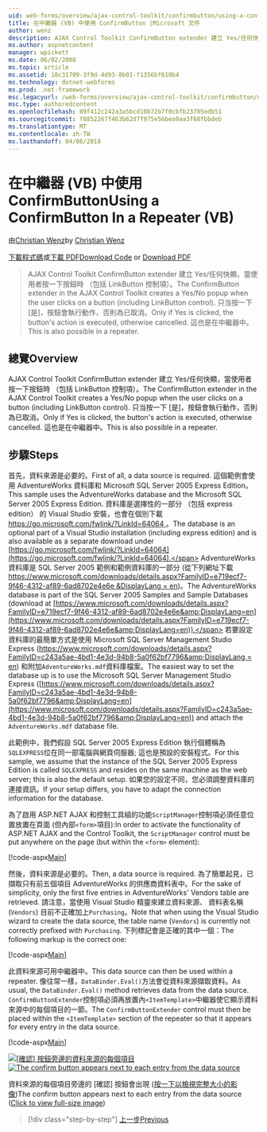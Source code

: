 ```yaml
---
uid: web-forms/overview/ajax-control-toolkit/confirmbutton/using-a-confirmbutton-in-a-repeater-vb
title: 在中繼器 (VB) 中使用 ConfirmButton |Microsoft 文件
author: wenz
description: AJAX Control Toolkit ConfirmButton extender 建立 Yes/任何快顯，當使用者按一下按鈕時 （包括 LinkButton 控制項）。 只有當是...
ms.author: aspnetcontent
manager: wpickett
ms.date: 06/02/2008
ms.topic: article
ms.assetid: 18c31709-3f9d-4d93-8b01-f1356bf610b4
ms.technology: dotnet-webforms
ms.prod: .net-framework
msc.legacyurl: /web-forms/overview/ajax-control-toolkit/confirmbutton/using-a-confirmbutton-in-a-repeater-vb
msc.type: authoredcontent
ms.openlocfilehash: 89f412c242a3a5bcd10b72b7f0cbfb23705edb51
ms.sourcegitcommit: f8852267f463b62d7f975e56bea9aa3f68fbbdeb
ms.translationtype: MT
ms.contentlocale: zh-TW
ms.lasthandoff: 04/06/2018
---
```

<a name="using-a-confirmbutton-in-a-repeater-vb"></a><span data-ttu-id="0dee0-104">在中繼器 (VB) 中使用 ConfirmButton</span><span class="sxs-lookup"><span data-stu-id="0dee0-104">Using a ConfirmButton In a Repeater (VB)</span></span>
====================
<span data-ttu-id="0dee0-105">由[Christian Wenz](https://github.com/wenz)</span><span class="sxs-lookup"><span data-stu-id="0dee0-105">by [Christian Wenz](https://github.com/wenz)</span></span>

<span data-ttu-id="0dee0-106">[下載程式碼](http://download.microsoft.com/download/8/6/d/86dea6c6-bb92-4fa6-aa14-f8c0f82100f5/ConfirmButton1.vb.zip)或[下載 PDF](http://download.microsoft.com/download/b/6/a/b6ae89ee-df69-4c87-9bfb-ad1eb2b23373/confirmbutton1VB.pdf)</span><span class="sxs-lookup"><span data-stu-id="0dee0-106">[Download Code](http://download.microsoft.com/download/8/6/d/86dea6c6-bb92-4fa6-aa14-f8c0f82100f5/ConfirmButton1.vb.zip) or [Download PDF](http://download.microsoft.com/download/b/6/a/b6ae89ee-df69-4c87-9bfb-ad1eb2b23373/confirmbutton1VB.pdf)</span></span>

> <span data-ttu-id="0dee0-107">AJAX Control Toolkit ConfirmButton extender 建立 Yes/任何快顯，當使用者按一下按鈕時 （包括 LinkButton 控制項）。</span><span class="sxs-lookup"><span data-stu-id="0dee0-107">The ConfirmButton extender in the AJAX Control Toolkit creates a Yes/No popup when the user clicks on a button (including LinkButton control).</span></span> <span data-ttu-id="0dee0-108">只当按一下 [是]，按鈕會執行動作，否則為已取消。</span><span class="sxs-lookup"><span data-stu-id="0dee0-108">Only if Yes is clicked, the button's action is executed, otherwise cancelled.</span></span> <span data-ttu-id="0dee0-109">這也是在中繼器中。</span><span class="sxs-lookup"><span data-stu-id="0dee0-109">This is also possible in a repeater.</span></span>


## <a name="overview"></a><span data-ttu-id="0dee0-110">總覽</span><span class="sxs-lookup"><span data-stu-id="0dee0-110">Overview</span></span>

<span data-ttu-id="0dee0-111">AJAX Control Toolkit ConfirmButton extender 建立 Yes/任何快顯，當使用者按一下按鈕時 （包括 LinkButton 控制項）。</span><span class="sxs-lookup"><span data-stu-id="0dee0-111">The ConfirmButton extender in the AJAX Control Toolkit creates a Yes/No popup when the user clicks on a button (including LinkButton control).</span></span> <span data-ttu-id="0dee0-112">只当按一下 [是]，按鈕會執行動作，否則為已取消。</span><span class="sxs-lookup"><span data-stu-id="0dee0-112">Only if Yes is clicked, the button's action is executed, otherwise cancelled.</span></span> <span data-ttu-id="0dee0-113">這也是在中繼器中。</span><span class="sxs-lookup"><span data-stu-id="0dee0-113">This is also possible in a repeater.</span></span>

## <a name="steps"></a><span data-ttu-id="0dee0-114">步驟</span><span class="sxs-lookup"><span data-stu-id="0dee0-114">Steps</span></span>

<span data-ttu-id="0dee0-115">首先，資料來源是必要的。</span><span class="sxs-lookup"><span data-stu-id="0dee0-115">First of all, a data source is required.</span></span> <span data-ttu-id="0dee0-116">這個範例會使用 AdventureWorks 資料庫和 Microsoft SQL Server 2005 Express Edition。</span><span class="sxs-lookup"><span data-stu-id="0dee0-116">This sample uses the AdventureWorks database and the Microsoft SQL Server 2005 Express Edition.</span></span> <span data-ttu-id="0dee0-117">資料庫是選擇性的一部分 （包括 express edition） 的 Visual Studio 安裝，也會在個別下載[ https://go.microsoft.com/fwlink/?LinkId=64064 ](https://go.microsoft.com/fwlink/?LinkId=64064)。</span><span class="sxs-lookup"><span data-stu-id="0dee0-117">The database is an optional part of a Visual Studio installation (including express edition) and is also available as a separate download under [https://go.microsoft.com/fwlink/?LinkId=64064](https://go.microsoft.com/fwlink/?LinkId=64064).</span></span> <span data-ttu-id="0dee0-118">AdventureWorks 資料庫是 SQL Server 2005 範例和範例資料庫的一部分 (從下列網址下載[ https://www.microsoft.com/downloads/details.aspx?FamilyID=e719ecf7-9f46-4312-af89-6ad8702e4e6e &amp;DisplayLang = en](https://www.microsoft.com/downloads/details.aspx?FamilyID=e719ecf7-9f46-4312-af89-6ad8702e4e6e&amp;DisplayLang=en))。</span><span class="sxs-lookup"><span data-stu-id="0dee0-118">The AdventureWorks database is part of the SQL Server 2005 Samples and Sample Databases (download at [https://www.microsoft.com/downloads/details.aspx?FamilyID=e719ecf7-9f46-4312-af89-6ad8702e4e6e&amp;DisplayLang=en](https://www.microsoft.com/downloads/details.aspx?FamilyID=e719ecf7-9f46-4312-af89-6ad8702e4e6e&amp;DisplayLang=en)).</span></span> <span data-ttu-id="0dee0-119">若要設定資料庫的最簡單方式是使用 Microsoft SQL Server Management Studio Express ([https://www.microsoft.com/downloads/details.aspx?FamilyID=c243a5ae-4bd1-4e3d-94b8-5a0f62bf7796&amp;DisplayLang = en](https://www.microsoft.com/downloads/details.aspx?FamilyID=c243a5ae-4bd1-4e3d-94b8-5a0f62bf7796&amp;DisplayLang=en)) 和附加`AdventureWorks.mdf`資料庫檔案。</span><span class="sxs-lookup"><span data-stu-id="0dee0-119">The easiest way to set the database up is to use the Microsoft SQL Server Management Studio Express ([https://www.microsoft.com/downloads/details.aspx?FamilyID=c243a5ae-4bd1-4e3d-94b8-5a0f62bf7796&amp;DisplayLang=en](https://www.microsoft.com/downloads/details.aspx?FamilyID=c243a5ae-4bd1-4e3d-94b8-5a0f62bf7796&amp;DisplayLang=en)) and attach the `AdventureWorks.mdf` database file.</span></span>

<span data-ttu-id="0dee0-120">此範例中，我們假設 SQL Server 2005 Express Edition 執行個體稱為`SQLEXPRESS`位在同一部電腦與網頁伺服器; 這也是預設的安裝程式。</span><span class="sxs-lookup"><span data-stu-id="0dee0-120">For this sample, we assume that the instance of the SQL Server 2005 Express Edition is called `SQLEXPRESS` and resides on the same machine as the web server; this is also the default setup.</span></span> <span data-ttu-id="0dee0-121">如果您的設定不同，您必須調整資料庫的連接資訊。</span><span class="sxs-lookup"><span data-stu-id="0dee0-121">If your setup differs, you have to adapt the connection information for the database.</span></span>

<span data-ttu-id="0dee0-122">為了啟用 ASP.NET AJAX 和控制工具組的功能`ScriptManager`控制項必須任意位置放置在頁面 (但內部`<form>`項目):</span><span class="sxs-lookup"><span data-stu-id="0dee0-122">In order to activate the functionality of ASP.NET AJAX and the Control Toolkit, the `ScriptManager` control must be put anywhere on the page (but within the `<form>` element):</span></span>

[!code-aspx[Main](using-a-confirmbutton-in-a-repeater-vb/samples/sample1.aspx)]

<span data-ttu-id="0dee0-123">然後，資料來源是必要的。</span><span class="sxs-lookup"><span data-stu-id="0dee0-123">Then, a data source is required.</span></span> <span data-ttu-id="0dee0-124">為了簡單起見，已擷取只有前五個項目 AdventureWorks 的供應商資料表中。</span><span class="sxs-lookup"><span data-stu-id="0dee0-124">For the sake of simplicity, only the first five entries in AdventureWorks' Vendors table are retrieved.</span></span> <span data-ttu-id="0dee0-125">請注意，當使用 Visual Studio 精靈來建立資料來源、 資料表名稱 (`Vendors`) 目前不正確加上`Purchasing`。</span><span class="sxs-lookup"><span data-stu-id="0dee0-125">Note that when using the Visual Studio wizard to create the data source, the table name (`Vendors`) is currently not correctly prefixed with `Purchasing`.</span></span> <span data-ttu-id="0dee0-126">下列標記會是正確的其中一個：</span><span class="sxs-lookup"><span data-stu-id="0dee0-126">The following markup is the correct one:</span></span>

[!code-aspx[Main](using-a-confirmbutton-in-a-repeater-vb/samples/sample2.aspx)]

<span data-ttu-id="0dee0-127">此資料來源可用中繼器中。</span><span class="sxs-lookup"><span data-stu-id="0dee0-127">This data source can then be used within a repeater.</span></span> <span data-ttu-id="0dee0-128">像往常一樣，`DataBinder.Eval()`方法會從資料來源擷取資料。</span><span class="sxs-lookup"><span data-stu-id="0dee0-128">As usual, the `DataBinder.Eval()` method retrieves data from the data source.</span></span> <span data-ttu-id="0dee0-129">`ConfirmButtonExtender`控制項必須再放置內`<ItemTemplate>`中繼器使它顯示資料來源中的每個項目的一節。</span><span class="sxs-lookup"><span data-stu-id="0dee0-129">The `ConfirmButtonExtender` control must then be placed within the `<ItemTemplate>` section of the repeater so that it appears for every entry in the data source.</span></span>

[!code-aspx[Main](using-a-confirmbutton-in-a-repeater-vb/samples/sample3.aspx)]


<span data-ttu-id="0dee0-130">[![[確認] 按鈕旁邊的資料來源的每個項目](using-a-confirmbutton-in-a-repeater-vb/_static/image2.png)](using-a-confirmbutton-in-a-repeater-vb/_static/image1.png)</span><span class="sxs-lookup"><span data-stu-id="0dee0-130">[![The confirm button appears next to each entry from the data source](using-a-confirmbutton-in-a-repeater-vb/_static/image2.png)](using-a-confirmbutton-in-a-repeater-vb/_static/image1.png)</span></span>

<span data-ttu-id="0dee0-131">資料來源的每個項目旁邊的 [確認] 按鈕會出現 ([按一下以檢視完整大小的影像](using-a-confirmbutton-in-a-repeater-vb/_static/image3.png))</span><span class="sxs-lookup"><span data-stu-id="0dee0-131">The confirm button appears next to each entry from the data source ([Click to view full-size image](using-a-confirmbutton-in-a-repeater-vb/_static/image3.png))</span></span>

> [!div class="step-by-step"]
> [<span data-ttu-id="0dee0-132">上一步</span><span class="sxs-lookup"><span data-stu-id="0dee0-132">Previous</span></span>](using-a-confirmbutton-in-a-repeater-cs.md)
